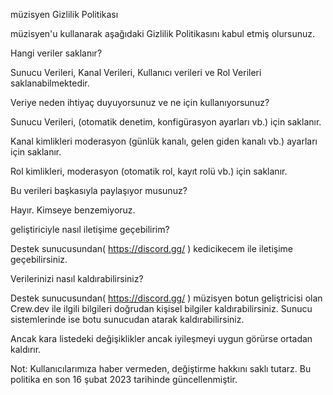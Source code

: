 müzisyen Gizlilik Politikası

müzisyen'u kullanarak aşağıdaki Gizlilik Politikasını kabul etmiş olursunuz.

Hangi veriler saklanır?

Sunucu Verileri, Kanal Verileri, Kullanıcı verileri ve Rol Verileri saklanabilmektedir.

Veriye neden ihtiyaç duyuyorsunuz ve ne için kullanıyorsunuz?

Sunucu Verileri, (otomatik denetim, konfigürasyon ayarları vb.) için saklanır.

Kanal kimlikleri moderasyon (günlük kanalı, gelen giden kanalı vb.) ayarları için saklanır.

Rol kimlikleri, moderasyon (otomatik rol, kayıt rolü vb.) için saklanır.

Bu verileri başkasıyla paylaşıyor musunuz?

Hayır. Kimseye benzemiyoruz.

geliştiriciyle nasıl iletişime geçebilirim?

Destek sunucusundan( https://discord.gg/ ) kedicikecem ile iletişime geçebilirsiniz.

Verilerinizi nasıl kaldırabilirsiniz?

Destek sunucusundan( https://discord.gg/ ) müzisyen botun geliştricisi olan Crew.dev ile ilgili bilgileri doğrudan kişisel bilgiler kaldırabilirsiniz. Sunucu sistemlerinde ise botu sunucudan atarak kaldırabilirsiniz.

Ancak kara listedeki değişiklikler ancak iyileşmeyi uygun görürse ortadan kaldırır.

Not: Kullanıcılarımıza haber vermeden, değiştirme hakkını saklı tutarz. Bu politika en son 16 şubat 2023 tarihinde güncellenmiştir.
